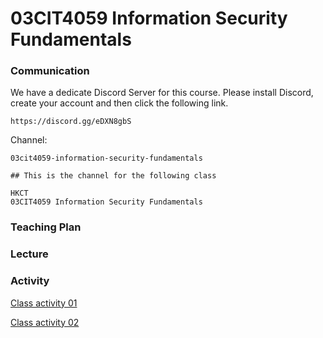 # 03CIT4059 Information Security Fundamentals

### Communication


We have a dedicate Discord Server for this course.
Please install Discord, create your account and then click the following link.

```
https://discord.gg/eDXN8gbS
```

Channel:
```
03cit4059-information-security-fundamentals

## This is the channel for the following class

HKCT 
03CIT4059 Information Security Fundamentals
```

### Teaching Plan



### Lecture


### Activity

[Class activity 01](https://ctihe-my.sharepoint.com/:b:/r/personal/garrickho_tutor_hkct_edu_hk/Documents/202301_03cit4059/lab/classactivity_01.00.pdf?csf=1&web=1&e=FVcadm)

[Class activity 02](https://ctihe-my.sharepoint.com/:b:/r/personal/garrickho_tutor_hkct_edu_hk/Documents/202301_03cit4059/lab/classactivity_02.00.pdf?csf=1&web=1&e=IU35tg)
